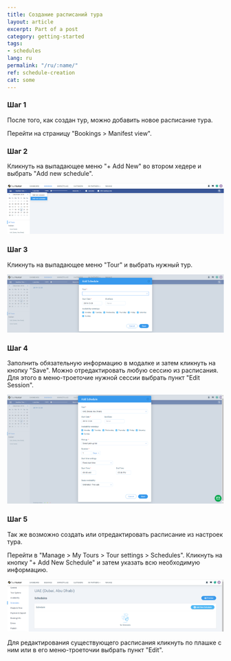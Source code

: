 ```yaml
---
title: Создание расписаний тура
layout: article
excerpt: Part of a post
category: getting-started
tags:
- schedules
lang: ru
permalink: "/ru/:name/"
ref: schedule-creation
cat: some
---
```


### **Шаг 1**

После того, как создан тур, можно добавить новое расписание тура. 

Перейти на страницу "Bookings > Manifest view".

### **Шаг 2**

Кликнуть на выпадающее меню "+ Add New" во втором хедере и выбрать "Add new schedule".

![Creating_a_tour_schedules1](/assets/images/creating_a_tour_schedules1.png)

### **Шаг 3**

Кликнуть на выпадающее меню "Tour" и выбрать нужный тур.

![Creating_a_tour_schedules3](/assets/images/creating_a_tour_schedules3.png)

### **Шаг 4**

Заполнить обязательную информацию в модалке и затем кликнуть на кнопку "Save". Можно отредактировать любую сессию из расписания. Для этого в меню-троеточие нужной сессии выбрать пункт "Edit Session".

![Creating_a_tour_schedules4](/assets/images/creating_a_tour_schedules4.png)

### **Шаг 5**

Так же возможно создать или отредактировать расписание из настроек тура.

Перейти в "Manage > My Tours > Tour settings > Schedules". Кликнуть на кнопку "+ Add New Schedule" и затем указать всю необходимую информацию. 

![Creating_a_tour_schedules2](/assets/images/creating_a_tour_schedules2.png)

Для редактирования существующего расписания кликнуть по плашке с ним или в его меню-троеточии выбрать пункт "Edit".